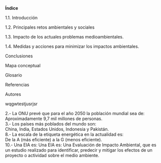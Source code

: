 **Índice**

1.1. Introducción

1.2. Principales retos ambientales y sociales

1.3. Impacto de los actuales problemas medioambientales.

1.4. Medidas y acciones para minimizar los impactos ambientales.
 
Conclusiones

Mapa conceptual

Glosario

Referencias

Autores  

wqgwtestjusrjsr



2.- La ONU prevé que para el año 2050 la población mundial sea de:  
Aproximadamente 9,7 mil millones de personas.  
3.- Los países más poblados del mundo son:  
China, India, Estados Unidos, Indonesia y Pakistán.  
8.- La escala de la etiqueta energética en la actualidad es:  
De la A (más eficiente) a la G (menos eficiente).  
10.- Una EIA es:
Una EIA es:
Una Evaluación de Impacto Ambiental, que es un estudio realizado para identificar, predecir y mitigar los efectos de un proyecto o actividad sobre el medio ambiente.
